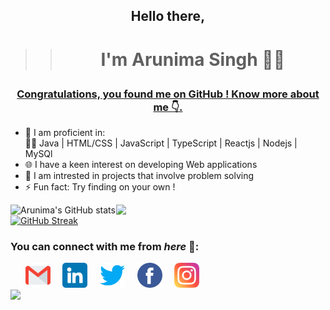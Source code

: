 ## <p align="center">Hello there,</p>
>> # <p align="center">I'm Arunima Singh 🙋‍♀️</p>

### <p align="center"> <u>Congratulations, you found me on GitHub ! Know more about me 👇. </u></p>

 - 👋 I am proficient in:<br>
  👩‍💻 Java   |  HTML/CSS   |  JavaScript  |   TypeScript  |   Reactjs   |   Nodejs  |  MySQl
 - 🌐 I have a keen interest on developing Web applications 
 - 💭 I am intrested in projects that involve problem solving
 - ⚡ Fun fact: Try finding on your own !
 

![Arunima's GitHub stats](https://github-readme-stats.vercel.app/api?username=arunima14&show_icons=true&theme=radical&count_private=true&hide_border=true&title_color=FC6401&icon_color=7F1DA2&bg_color=0D111700)
<img align="right" src="https://github-readme-stats.vercel.app/api/top-langs/?username=arunima14&theme=radical&title_color=F16707&hide_border=true" width="335px" data-canonical->
[![GitHub Streak](http://github-readme-streak-stats.herokuapp.com?user=arunima14&hide_border=true&background=0D111700&border=943BDD00&fire=CB0044&sideNums=FC6401&currStreakLabel=ff96e6e&currStreakNum=E7E7E7FF&sideLabels=EFEFE6&dates=4F5D78&stroke=7F1DA2)](https://git.io/streak-stats)
<br>
<!-- <img align="right" src="https://komarev.com/ghpvc/?username=your-github-arunima14&style=flat-square&color=232323">
<hr> -->


### You can connect with me from _here_ 📧:
&nbsp;&nbsp;&nbsp;&nbsp;&nbsp;
[<img height=40 width=40 align="centre" alt="Mail me" src="gmail.png">](mailto:arunimaforwork@gmail.com) &nbsp;&nbsp;&nbsp;
[<img height=40 width=40 align="centre" alt="Connect on LinkedIn" src="linkedin.png">](https://www.linkedin.com/in/arunima-singh-56a726209/) &nbsp;&nbsp;&nbsp;
[<img height=40 width=40 align="centre" alt="Visit my Twitter Profile" src="twitter.png">](https://twitter.com/Arunima26728410) &nbsp;&nbsp;&nbsp;
[<img height=40 width=40 align="centre" alt="Visit my Facebook Profile" src="facebook.png">](https://www.facebook.com/arunima.singh.98837/) &nbsp;&nbsp;&nbsp;
[<img height=40 width=40 align="centre" alt="Visit my Instagram Profile" src="instagram.png">](https://www.instagram.com/_arunima14_/) &nbsp;&nbsp;&nbsp;
<br>
![](https://raw.githubusercontent.com/halfrost/halfrost/master/icons/header_.png)
